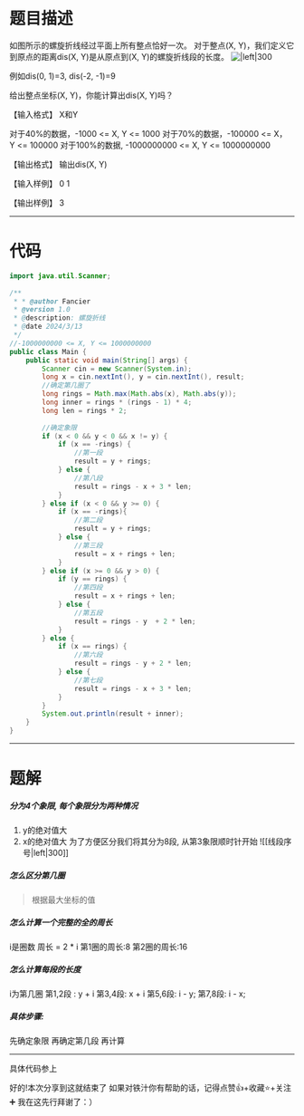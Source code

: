 # 题目描述
如图所示的螺旋折线经过平面上所有整点恰好一次。
对于整点(X, Y)，我们定义它到原点的距离dis(X, Y)是从原点到(X, Y)的螺旋折线段的长度。
![|left|300](https://img-blog.csdnimg.cn/20190328223018410.png?x-oss-process=image/watermark,type_ZmFuZ3poZW5naGVpdGk,shadow_10,text_aHR0cHM6Ly9ibG9nLmNzZG4ubmV0L3dlaXhpbl80MjA2OTE0MA==,size_16,color_FFFFFF,t_70)

例如dis(0, 1)=3, dis(-2, -1)=9

给出整点坐标(X, Y)，你能计算出dis(X, Y)吗？

【输入格式】
X和Y

对于40%的数据，-1000 <= X, Y <= 1000
对于70%的数据，-100000 <= X， Y <= 100000
对于100%的数据, -1000000000 <= X, Y <= 1000000000

【输出格式】
输出dis(X, Y)

【输入样例】
0 1

【输出样例】
3

---
# 代码
```java
import java.util.Scanner;  
  
/**  
 * * @author Fancier  
 * @version 1.0  
 * @description: 螺旋折线  
 * @date 2024/3/13 
 */  
//-1000000000 <= X, Y <= 1000000000  
public class Main {  
    public static void main(String[] args) {  
        Scanner cin = new Scanner(System.in);  
        long x = cin.nextInt(), y = cin.nextInt(), result;  
        //确定第几圈了  
        long rings = Math.max(Math.abs(x), Math.abs(y));  
        long inner = rings * (rings - 1) * 4;  
        long len = rings * 2;  
          
        //确定象限  
        if (x < 0 && y < 0 && x != y) {  
            if (x == -rings) {  
	            //第一段
                result = y + rings;  
            } else {  
	            //第八段
                result = rings - x + 3 * len;  
            }  
        } else if (x < 0 && y >= 0) {  
            if (x == -rings){ 
	            //第二段 
                result = y + rings;  
            } else {  
	            //第三段
                result = x + rings + len;  
            }  
        } else if (x >= 0 && y > 0) {  
            if (y == rings) {
	            //第四段  
                result = x + rings + len;  
            } else {  
	            //第五段
                result = rings - y  + 2 * len;  
            }  
        } else {  
            if (x == rings) { 
				//第六段 
                result = rings - y + 2 * len;  
            } else {  
				//第七段
                result = rings - x + 3 * len;  
            }  
        }  
        System.out.println(result + inner);  
    }  
}
```

---
# 题解

##### 分为4个象限, 每个象限分为两种情况
1. y的绝对值大
2. x的绝对值大
为了方便区分我们将其分为8段, 从第3象限顺时针开始
![[线段序号|left|300]]
##### 怎么区分第几圈
> 根据最大坐标的值
##### 怎么计算一个完整的全的周长
i是圈数
周长 = 2 \* i
第1圈的周长:8
第2圈的周长:16

##### 怎么计算每段的长度
i为第几圈
第1,2段 : y + i
第3,4段:  x + i
第5,6段: i - y;
第7,8段: i - x;

##### 具体步骤:
先确定象限
再确定第几段
再计算

---
具体代码参上

好的!本次分享到这就结束了
如果对铁汁你有帮助的话，记得点赞👍+收藏⭐️+关注➕
我在这先行拜谢了：）
